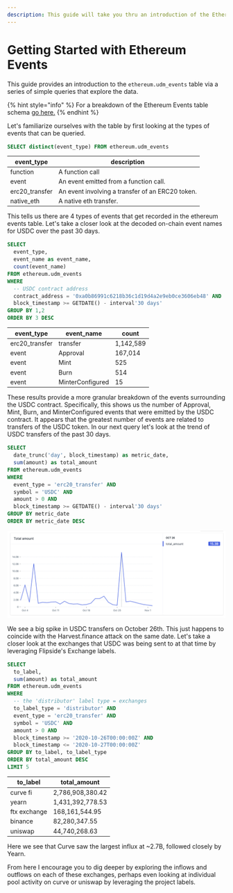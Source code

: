 ```yaml
---
description: This guide will take you thru an introduction of the Ethereum events table.
---
```


# Getting Started with Ethereum Events

This guide provides an introduction to the `ethereum.udm_events` table via a series of simple queries that explore the data.

{% hint style="info" %}
For a breakdown of the Ethereum Events table schema [go here.](../../tables/table-schemas/ethereum-events.md)
{% endhint %}

Let's familiarize ourselves with the table by first looking at the types of events that can be queried.

```sql
SELECT distinct(event_type) FROM ethereum.udm_events 
```

| event\_type     | description                                      |
| --------------- | ------------------------------------------------ |
| function        | A function call                                  |
| event           | An event emitted from a function call.           |
| erc20\_transfer | An event involving a transfer of an ERC20 token. |
| native\_eth     | A native eth transfer.                           |

This tells us there are 4 types of events that get recorded in the ethereum events table. Let's take a closer look at the decoded on-chain event names for USDC over the past 30 days.

```sql
SELECT 
  event_type,
  event_name as event_name,
  count(event_name)
FROM ethereum.udm_events
WHERE 
  -- USDC contract address
  contract_address = '0xa0b86991c6218b36c1d19d4a2e9eb0ce3606eb48' AND
  block_timestamp >= GETDATE() - interval'30 days'
GROUP BY 1,2
ORDER BY 3 DESC
```

| event\_type     | event\_name      | count     |
| --------------- | ---------------- | --------- |
| erc20\_transfer | transfer         | 1,142,589 |
| event           | Approval         | 167,014   |
| event           | Mint             | 525       |
| event           | Burn             | 514       |
| event           | MinterConfigured | 15        |

These results provide a more granular breakdown of the events surrounding the USDC contract. Specifically, this shows us the number of Approval, Mint, Burn, and MinterConfigured events that were emitted by the USDC contract. It appears that the greatest number of events are related to transfers of the USDC token. In our next query let's look at the trend of USDC transfers of the past 30 days.

```sql
SELECT 
  date_trunc('day', block_timestamp) as metric_date,
  sum(amount) as total_amount
FROM ethereum.udm_events
WHERE 
  event_type = 'erc20_transfer' AND
  symbol = 'USDC' AND
  amount > 0 AND
  block_timestamp >= GETDATE() - interval'30 days'
GROUP BY metric_date
ORDER BY metric_date DESC
```

![](<../../../.gitbook/assets/Screen Shot 2020-11-01 at 10.30.54 PM.png>)

We see a big spike in USDC transfers on October 26th. This just happens to coincide with the Harvest.finance attack on the same date. Let's take a closer look at the exchanges that USDC was being sent to at that time by leveraging Flipside's Exchange labels.

```sql
SELECT 
  to_label,
  sum(amount) as total_amount
FROM ethereum.udm_events
WHERE
  -- the 'distributor' label type = exchanges 
  to_label_type = 'distributor' AND
  event_type = 'erc20_transfer' AND
  symbol = 'USDC' AND
  amount > 0 AND
  block_timestamp >= '2020-10-26T00:00:00Z' AND
  block_timestamp <= '2020-10-27T00:00:00Z'
GROUP BY to_label, to_label_type
ORDER BY total_amount DESC
LIMIT 5
```

| to\_label    | total\_amount    |
| ------------ | ---------------- |
| curve fi     | 2,786,908,380.42 |
| yearn        | 1,431,392,778.53 |
| ftx exchange | 168,161,544.95   |
| binance      | 82,280,347.55    |
| uniswap      | 44,740,268.63    |

Here we see that Curve saw the largest influx at \~2.7B, followed closely by Yearn.&#x20;

From here I encourage you to dig deeper by exploring the inflows and outflows on each of these exchanges, perhaps even looking at individual pool activity on curve or uniswap by leveraging the project labels.

